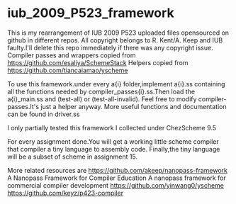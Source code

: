 # iub_2009_P523_framework
This is my rearrangement of IUB 2009 P523 uploaded files opensourced on github in different repos.
All copyright belongs to R. Kent/A. Keep and IUB faulty.I'll delete this repo immediately if there was any copyright issue.
Compiler passes and wrappers copied from https://github.com/esaliya/SchemeStack
Helpers copied from https://github.com/tiancaiamao/yscheme

To use this framework.under every a{i} folder,implement a{i}.ss containing all the functions needed by compiler_passes{i}.ss.Then load the a{i}_main.ss and (test-all) or (test-all-invalid).
Feel free to modify compiler-passes.It's just a helper anyway.
More useful functions and documentation can be found in driver.ss

I only partially tested this framework I collected under ChezScheme 9.5

For every assignment done.You will get a working little scheme compiler that compiler a tiny language to assembly code.
Finally,the tiny language will be a subset of scheme in assignment 15.


More related resources are
https://github.com/akeep/nanopass-framework
A Nanopass Framework for Compiler Education
A nanopass framework for commercial compiler development
https://github.com/yinwang0/yscheme
https://github.com/keyz/p423-compiler
